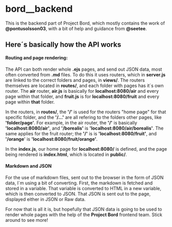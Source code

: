 # bord__backend

This is the backend part of Project Bord, which mostly contains the work of **@pontusolsson03**, with a bit of help and guidance from **@seetee**.


## Here´s basically how the API works

#### Routing and page rendering:
The API can both render whole **.ejs** pages, and send out JSON data, most often converted from **.md** files. To do this it uses routers, which in **server.js** are linked to the correct folders and pages, in **views/**. The routers themselves are located in **routes/**, and each folder with pages has it´s own router. The **air** router, **air.js** is basically for **localhost:8080/air** and every page within that folder, and **fruit.js** is for **localhost:8080/fruit** and every page within __that__ folder.

In the routers, in **routes/**, the **'/'** is used for the routers "home page" for that specific folder, and the **'/...'** are all refering to the folders other pages, like **'folder/page'**.
For example, in the air router, the **'/'** is basically **'localhost:8080/air'**, and **'/borealis'** is **'localhost:8080/air/borealis'**.
The same applies for the fruit router; the **'/'** is is **'localhost:8080/fruit'**, and **'/orange**' is **'localhost:8080/fruit/orange'**.

In the **index.js**, our home page for **localhost:8080/** is defined, and the page being rendered is **index.html**, which is located in **public/**.

#### Markdown and JSON 
For the use of markdown files, sent out to the browser in the form of JSON data, I´m using a bit of converting.
First, the markdown is fetched and stored in a variable. That variable is converted to HTML in a new variable, which is then converted to JSON. That JSON is sent out to the page, displayed either in JSON or Raw data.

For now that is all it is, but hopefully that JSON data is going to be used to render whole pages with the help of the **Project Bord** frontend team. Stick around to see more!